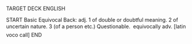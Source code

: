 TARGET DECK
ENGLISH

START
Basic
Equivocal
Back: adj. 1 of double or doubtful meaning. 2 of uncertain nature. 3 (of a person etc.) Questionable.  equivocally adv. [latin voco call]
END
